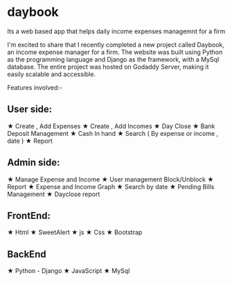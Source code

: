 # daybook

Its a web based app that helps daily income expenses managemnt for a firm

I'm excited to share that I recently completed a new project called Daybook, an income expense manager for a firm. The website was built using Python as the programming language and Django as the framework, with a MySql database. The entire project was hosted on Godaddy Server, making it easily scalable and accessible.

Features involved:-

User side:
-----------------
★ Create , Add Expenses
★ Create , Add Incomes
★ Day Close
★ Bank Deposit Management
★ Cash In hand
★ Search ( By expense or income , date )
★ Report

Admin side:
----------------------
★ Manage Expense and Income
★ User management Block/Unblock
★ Report
★ Expense and Income Graph
★ Search by date
★ Pending Bills Management
★ Dayclose report

FrontEnd:
---------------
★ Html
★ SweetAlert
★ js
★ Css
★ Bootstrap

BackEnd
---------------
★ Python - Django
★ JavaScript
★ MySql

